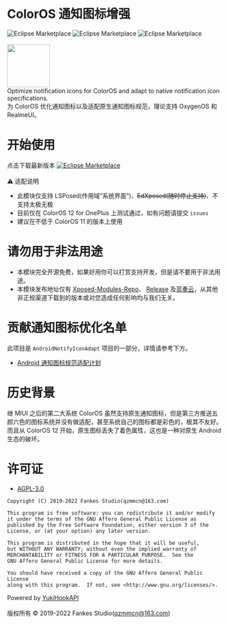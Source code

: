 # ColorOS 通知图标增强

![Eclipse Marketplace](https://img.shields.io/badge/build-passing-brightgreen)
![Eclipse Marketplace](https://img.shields.io/badge/license-AGPL3.0-blue)
![Eclipse Marketplace](https://img.shields.io/badge/version-v1.3-green)
<br/><br/>
<img src="https://github.com/fankes/ColorOSNotifyIcon/blob/master/app/src/main/ic_launcher-playstore.png" width = "100" height = "100"/>
<br/>
Optimize notification icons for ColorOS and adapt to native notification icon specifications.<br/>
为 ColorOS 优化通知图标以及适配原生通知图标规范，理论支持 OxygenOS 和 RealmeUI。

# 开始使用

点击下载最新版本
<a href='https://github.com/fankes/ColorOSNotifyIcon/releases'>![Eclipse Marketplace](https://img.shields.io/badge/download-v1.3-green)</a>
<br/><br/>
⚠️ 适配说明<br/>

- 此模块仅支持 LSPosed(作用域“系统界面”)、~~EdXposed(随时停止支持)~~、不支持太极无极
- 目前仅在 ColorOS 12 for OnePlus 上测试通过，如有问题请提交 `issues`
- 建议在不低于 ColorOS 11 的版本上使用

# 请勿用于非法用途

- 本模块完全开源免费，如果好用你可以打赏支持开发，但是请不要用于非法用途。
- 本模块发布地址仅有 [Xposed-Modules-Repo](https://github.com/Xposed-Modules-Repo/com.fankes.coloros.notify/releases)、
  [Release](https://github.com/fankes/ColorOSNotifyIcon/releases)
  及[蓝奏云](https://fankes.lanzouy.com/b030rvjyf)，从其他非正规渠道下载到的版本或对您造成任何影响均与我们无关。

# 贡献通知图标优化名单

此项目是 `AndroidNotifyIconAdapt` 项目的一部分，详情请参考下方。<br/>

- [Android 通知图标规范适配计划](https://github.com/fankes/AndroidNotifyIconAdapt)

# 历史背景

继 MIUI 之后的第二大系统 ColorOS 虽然支持原生通知图标，但是第三方推送五颜六色的图标系统并没有做适配，甚至系统自己的图标都是彩色的，极其不友好。<br/>
而且从 ColorOS 12 开始，原生图标丢失了着色属性，这也是一种对原生 Android 生态的破坏。

# 许可证

- [AGPL-3.0](https://www.gnu.org/licenses/agpl-3.0.html)

```
Copyright (C) 2019-2022 Fankes Studio(qzmmcn@163.com)

This program is free software: you can redistribute it and/or modify
it under the terms of the GNU Affero General Public License as
published by the Free Software Foundation, either version 3 of the
License, or (at your option) any later version.

This program is distributed in the hope that it will be useful,
but WITHOUT ANY WARRANTY; without even the implied warranty of
MERCHANTABILITY or FITNESS FOR A PARTICULAR PURPOSE.  See the
GNU Affero General Public License for more details.

You should have received a copy of the GNU Affero General Public License
along with this program.  If not, see <http://www.gnu.org/licenses/>.
```

Powered by [YukiHookAPI](https://github.com/fankes/YukiHookAPI)<br/><br/>
版权所有 © 2019-2022 Fankes Studio(qzmmcn@163.com)